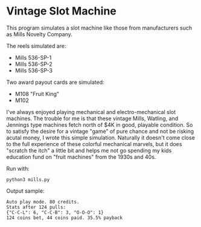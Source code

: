 # Vintage Slot Machine
This program simulates a slot machine like those from manufacturers such as Mills Novelty Company.

The reels simulated are:
* Mills 536-SP-1
* Mills 536-SP-2
* Mills 536-SP-3

Two award payout cards are simulated:
* M108 "Fruit King"
* M102

I've always enjoyed playing mechanical and electro-mechanical slot machines. The trouble for me is that these vintage Mills, Watling, and Jennings type machines fetch north of $4K in good, playable condition. So to satisfy the desire for a vintage "game" of pure chance and not be risking acutal money, I wrote this simple simulation. Naturally it doesn't come close to the full experience of these colorful mechanical marvels, but it does "scratch the itch" a little bit and helps me not go spending my kids education fund on "fruit machines" from the 1930s and 40s.


Run with:
```
python3 mills.py
```

Output sample:
```
Auto play mode. 80 credits.
Stats after 124 pulls:
{"C-C-L": 6, "C-C-B": 3, "O-O-O": 1}
124 coins bet, 44 coins paid. 35.5% payback
```